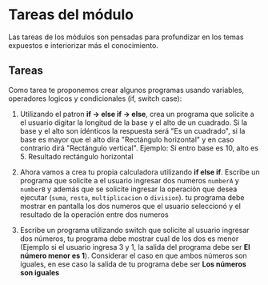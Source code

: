 # Tareas del módulo

Las tareas de los módulos son pensadas para profundizar en los temas expuestos e interiorizar más el conocimiento. 

## Tareas

Como tarea te proponemos crear algunos programas usando variables, operadores logicos y condicionales (if, switch case):

1. Utilizando el patron **if -> else if -> else**, crea un programa que solicite a el usuario digitar la longitud de la base y el alto de un cuadrado. Si la base y el alto son idénticos la respuesta será "Es un cuadrado", si la base es mayor que el alto dira "Rectángulo horizontal" y en caso contrario dirá "Rectángulo vertical". Ejemplo: Si entro base es 10, alto es 5. Resultado rectángulo horizontal


2. Ahora vamos a crea tu propia calculadora utilizando **if else if**. Escribe un programa que solicite a el usuario ingresar dos numeros `numberA` y `numberB` y además que se solicite ingresar la operación que desea ejecutar (`suma`, `resta`, `multiplicacion` o `division`). tu programa debe mostrar en pantalla los dos numeros que el usuario seleccionó y el resultado de la operación entre dos numeros

3. Escribe un programa utilizando switch que solicite al usuario ingresar dos números, tu programa debe mostrar cual de los dos es menor (Ejemplo si el usuario ingresa 3 y 1, la salida
del programa debe ser **El número menor es 1**). Considerar el caso en que ambos números son iguales, en ese caso la salida de tu programa debe ser **Los números son iguales**